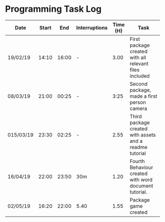 # Programming Task Log

Date | Start | End | Interruptions | Time (H) | Task
-----|-------|-----|---------------|----------|-----
19/02/19 |14:10 | 16:00 | - | 3.00| First package created with all relevant files included
08/03/19 | 21:00 | 00:25 | - | 3:25 | Second package, made a first person camera 
015/03/19| 23:30 | 02:25 | - | 2.55 |Third package created with assets and a readme tutorial
16/04/19 | 22:00 | 23:50 | 30m| 1.20 | Fourth Behaviour created with word document tutorial.
02/05/19 | 16:20 | 22:00| 5.40 | 1.55 | Package game created

